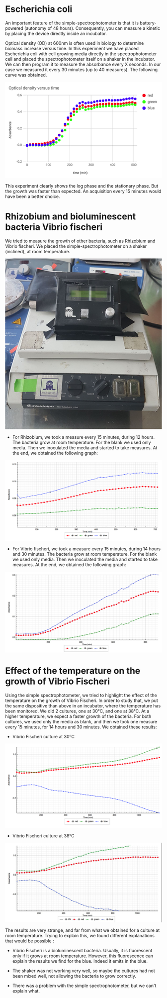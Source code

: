 # Escherichia coli

An important feature of the simple-spectrophotometer is that it is battery-powered (autonomy of 48 hours). Consequently, you can measure a kinetic by placing the device directly inside an incubator.

Optical density (OD) at 600nm is often used in biology to determine
biomass increase versus time. In this experiment we have placed
Escherichia coli with cell growing media directly in the spectrophotometer
cell and placed the spectrophotometer itself on a shaker in the incubator.
We can then program it to measure the absorbance every X seconds. In our case
we measured it every 30 minutes (up to 40 measures). The following curve was obtained.

![bacteria-growing-preliminary.png](bacteria-growing-preliminary.png)

This experiment clearly shows the log phase and the stationary phase. But
the growth was faster than expected. An acquisition every 15 minutes
would have been a better choice.

# Rhizobium and bioluminescent bacteria Vibrio fischeri

We tried to measure the growth of other bacteria, such as Rhizobium and Vibrio fischeri. We placed the simple-spectrophotometer on a shaker (inclined), at room temperature.

![montage_bact_culture.jpg](montage_bact_culture.jpg)

- For Rhizobium, we took a measure every 15 minutes, during 12 hours. The bacteria grow at room temperature. For the blank we used only media. Then we inoculated the media and started to take measures. At the end, we obtained the following graph:

![rhizobium_culture.jpg](rhizobium_culture.jpg)

- For Vibrio fischeri, we took a measure every 15 minutes, during 14 hours and 30 minutes. The bacteria grow at room temperature. For the blank we used only media. Then we inoculated the media and started to take measures. At the end, we obtained the following graph:

![vibrio_fischeri_culture.jpg](vibrio_fischeri_culture.jpg)

# Effect of the temperature on the growth of Vibrio Fischeri

Using the simple spectrophotometer, we tried to highlight the effect of the temperature on the growth of Vibrio Fischeri. In order to study that, we put the same dispositive than above in an incubator, where the temperature has been monitored. We did 2 cultures, one at 30°C, and one at 38°C. At a higher temperature, we expect a faster growth of the bacteria. For both cultures, we used only the media as blank, and then we took one measure every 15 minutes, for 14 hours and 30 minutes. We obtained these results:

- Vibrio Fischeri culture at 30°C

![bact_v.fischeri_30_culture.jpg](bact_v.fischeri_30_culture.jpg)

- Vibrio Fischeri culture at 38°C

![bact_v.fischeri_38_culture.jpg](bact_v.fischeri_38_culture.jpg)

The results are very strange, and far from what we obtained for a culture at room temperature. Trying to explain this, we found different explanations that would be possible :

- Vibrio Fischeri is a bioluminescent bacteria. Usually, it is fluorescent only if it grows at room temperature. However, this fluorescence can explain the results we find for the blue. Indeed it emits in the blue.

- The shaker was not working very well, so maybe the cultures had not been mixed well, not allowing the bacteria to grow correctly.

- There was a problem with the simple spectrophotometer, but we can't explain what.
